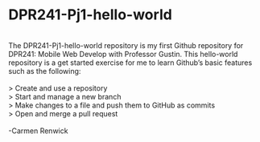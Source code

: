# DPR241-Pj1-hello-world
<br>
The DPR241-Pj1-hello-world repository is my first Github repository for DPR241: Mobile Web Develop with Professor Gustin.  This hello-world repository is a get started exercise for me to learn Github’s basic features such as the following:
<br>
<br>
> Create and use a repository<br>
> Start and manage a new branch<br>
> Make changes to a file and push them to GitHub as commits<br>
> Open and merge a pull request<br>
<br>
-Carmen Renwick
<br>
